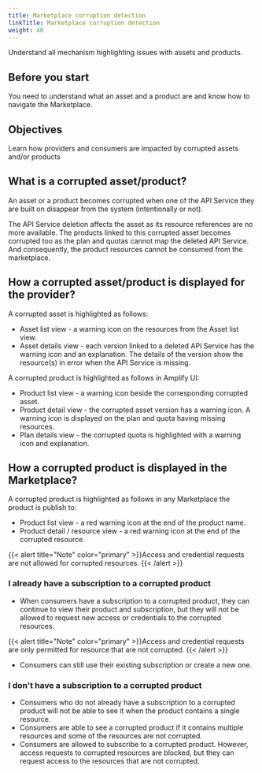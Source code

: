 ```yaml
---
title: Marketplace corruption detection
linkTitle: Marketplace corruption detection
weight: 40
---
```


Understand all mechanism highlighting issues with assets and products.

## Before you start

You need to understand what an asset and a product are and know how to navigate the Marketplace.

## Objectives

Learn how providers and consumers are impacted by corrupted assets and/or products

## What is a corrupted asset/product?

An asset or a product becomes corrupted when one of the API Service they are built on disappear from the system (intentionally or not).

The API Service deletion affects the asset as its resource references are no more available. The products linked to this corrupted asset becomes corrupted too as the plan and quotas cannot map the deleted API Service. And consequently, the product resources cannot be consumed from the marketplace.

## How a corrupted asset/product is displayed for the provider?

A corrupted asset is highlighted as follows:

* Asset list view - a warning icon on the resources from the Asset list view.
* Asset details view - each version linked to a deleted API Service has the warning icon and an explanation. The details of the version show the resource(s) in error when the API Service is missing.

A corrupted product is highlighted as follows in Amplify UI:

* Product list view - a warning icon beside the corresponding corrupted asset.
* Product detail view - the corrupted asset version has a warning icon. A warning icon is displayed on the plan and quota having missing resources.
* Plan details view - the corrupted quota is highlighted with a warning icon and explanation.

## How a corrupted product is displayed in the Marketplace?

A corrupted product is highlighted as follows in any Marketplace the product is publish to:

* Product list view - a red warning icon at the end of the product name.
* Product detail / resource view - a red warning icon at the end of the corrupted resource.

{{< alert title="Note" color="primary" >}}Access and credential requests are not allowed for corrupted resources.
{{< /alert >}}

### I already have a subscription to a corrupted product

* When consumers have a subscription to a corrupted product, they can continue to view their product and subscription, but they will not be allowed to request new access or credentials to the corrupted resources.

{{< alert title="Note" color="primary" >}}Access and credential requests are only permitted for resource that are not corrupted.
{{< /alert >}}

* Consumers can still use their existing subscription or create a new one.

### I don't have a subscription to a corrupted product

* Consumers who do not already have a subscription to a corrupted product will not be able to see it when the product contains a single resource.
* Consumers are able to see a corrupted product if it contains multiple resources and some of the resources are not corrupted.
* Consumers are allowed to subscribe to a corrupted product. However, access requests to corrupted resources are blocked, but they can request access to the resources that are not corrupted.
